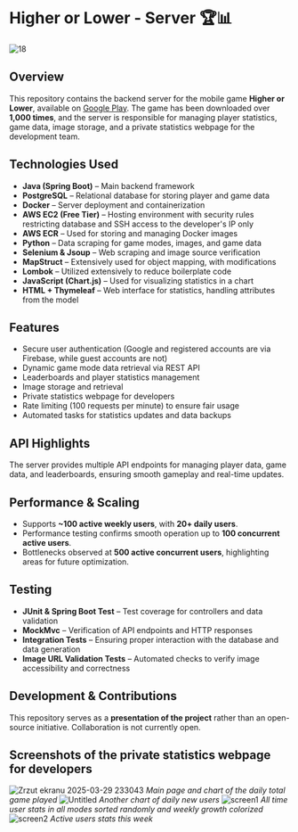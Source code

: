# Higher or Lower - Server 🏆📊

![18](https://github.com/user-attachments/assets/35c74a56-54ba-46bf-8459-c2a3c6567c97)


## Overview
This repository contains the backend server for the mobile game **Higher or Lower**, available on [Google Play](https://play.google.com/store/apps/details?id=com.adamdawi.higherorlower). The game has been downloaded over **1,000 times**, and the server is responsible for managing player statistics, game data, image storage, and a private statistics webpage for the development team.

## Technologies Used  
- **Java (Spring Boot)** – Main backend framework  
- **PostgreSQL** – Relational database for storing player and game data  
- **Docker** – Server deployment and containerization  
- **AWS EC2 (Free Tier)** – Hosting environment with security rules restricting database and SSH access to the developer's IP only  
- **AWS ECR** – Used for storing and managing Docker images   
- **Python** – Data scraping for game modes, images, and game data  
- **Selenium & Jsoup** – Web scraping and image source verification  
- **MapStruct** – Extensively used for object mapping, with modifications  
- **Lombok** – Utilized extensively to reduce boilerplate code  
- **JavaScript (Chart.js)** – Used for visualizing statistics in a chart  
- **HTML + Thymeleaf** – Web interface for statistics, handling attributes from the model  

## Features  
- Secure user authentication (Google and registered accounts are via Firebase, while guest accounts are not)  
- Dynamic game mode data retrieval via REST API  
- Leaderboards and player statistics management  
- Image storage and retrieval  
- Private statistics webpage for developers  
- Rate limiting (100 requests per minute) to ensure fair usage  
- Automated tasks for statistics updates and data backups  

## API Highlights  
The server provides multiple API endpoints for managing player data, game data, and leaderboards, ensuring smooth gameplay and real-time updates.  

## Performance & Scaling  
- Supports **~100 active weekly users**, with **20+ daily users**.  
- Performance testing confirms smooth operation up to **100 concurrent active users**.  
- Bottlenecks observed at **500 active concurrent users**, highlighting areas for future optimization.  

## Testing  
- **JUnit & Spring Boot Test** – Test coverage for controllers and data validation  
- **MockMvc** – Verification of API endpoints and HTTP responses  
- **Integration Tests** – Ensuring proper interaction with the database and data generation  
- **Image URL Validation Tests** – Automated checks to verify image accessibility and correctness  

## Development & Contributions  
This repository serves as a **presentation of the project** rather than an open-source initiative. Collaboration is not currently open.

## Screenshots of the private statistics webpage for developers 
![Zrzut ekranu 2025-03-29 233043](https://github.com/user-attachments/assets/94905a23-3ebe-43f5-a170-bb3ff9761fc8)
*Main page and chart of the daily total game played*
![Untitled](https://github.com/user-attachments/assets/75d91b01-cc36-4fc3-b463-91eca10132fb)
*Another chart of daily new users*
![screen1](https://github.com/user-attachments/assets/f9cf56c9-9176-4478-9727-9a37dec8a7cf)
*All time user stats in all modes sorted randomly and weekly growth colorized*
![screen2](https://github.com/user-attachments/assets/86969805-59c2-4a3f-a500-8cb6d637d34d)
*Active users stats this week*

